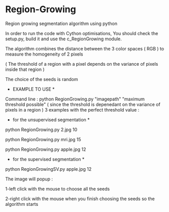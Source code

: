 # Region-Growing
Region growing segmentation algorithm using python 

In order to run the code with Cython optimisations, You should check the setup.py, build it and use the c_RegionGrowing module.



The algorithm combines the distance between the 3 color spaces ( RGB ) to measure the homogeneity of 2 pixels 

( The threshold of a region with a pixel depends on the variance of pixels inside  that region )

The choice of the seeds is  random 



* EXAMPLE TO USE *

Command line :
python RegionGrowing.py "imagepath" "maximum threshold possible" ( since the threshold is depenedant on the variance of pixels in a region )
3 examples with the perfect threshold value :

* for the unsupervised segmentation *

python RegionGrowing.py 2.jpg 10

python RegionGrowing.py mri.jpg 15

python RegionGrowing.py apple.jpg 12


* for the supervised segmentation *

python RegionGrowingSV.py apple.jpg 12

The image will popup :

1-left click with the mouse to choose all the seeds

2-right click with the mouse  when you finish choosing the seeds so the algorithm starts
